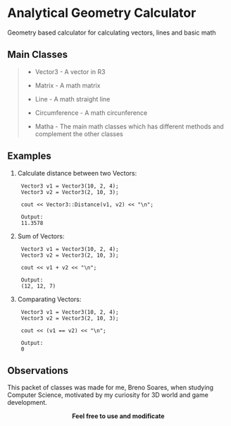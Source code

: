 # Analytical Geometry Calculator

Geometry based calculator for calculating vectors, lines and basic math

## Main Classes

> - Vector3 - A vector in R3  
>
> - Matrix - A math matrix
>
> - Line - A math straight line
>
> - Circumference - A math circunference
>
> - Matha - The main math classes which has different methods and complement the other classes

## Examples

1. Calculate distance between two Vectors:

        Vector3 v1 = Vector3(10, 2, 4);
        Vector3 v2 = Vector3(2, 10, 3);
        
        cout << Vector3::Distance(v1, v2) << "\n";
        
        Output:
        11.3578

2. Sum of Vectors:

        Vector3 v1 = Vector3(10, 2, 4);
        Vector3 v2 = Vector3(2, 10, 3);

        cout << v1 + v2 << "\n";

        Output:
        (12, 12, 7)

3. Comparating Vectors:

        Vector3 v1 = Vector3(10, 2, 4);
        Vector3 v2 = Vector3(2, 10, 3);

        cout << (v1 == v2) << "\n";

        Output:
        0

## Observations
This packet of classes was made for me, Breno Soares, when studying Computer Science, motivated by my curiosity for 3D world and game development.  
<p align="center"><strong>Feel free to use and modificate</strong></p>